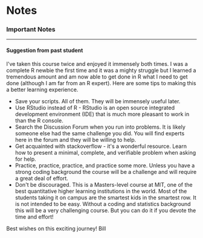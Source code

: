 # Notes


### Important Notes
---

#### Suggestion from past student
I've taken this course twice and enjoyed it immensely both times. I was a complete R newbie the first time and it was a mighty struggle but I learned a tremendous amount and am now able to get done in R what I need to get done (although I am far from an R expert).
Here are some tips to making this a better learning experience.

* Save your scripts. All of them. They will be immensely useful later.
* Use RStudio instead of R - RStudio is an open source integrated development environment (IDE) that is much more pleasant to work in than the R console.
* Search the Discussion Forum when you run into problems. It is likely someone else had the same challenge you did.
You will find experts here in the forum and they will be willing to help.
* Get acquainted with stackoverflow - it's a wonderful resource.
Learn how to present a minimal, complete, and verifiable problem when asking for help.
* Practice, practice, practice, and practice some more. Unless you have a strong coding background the course will be a challenge and will require a great deal of effort.
* Don't be discouraged. This is a Masters-level course at MIT, one of the best quantitative higher learning institutions in the world. Most of the students taking it on campus are the smartest kids in the smartest row. It is not intended to be easy. Without a coding and statistics background this will be a very challenging course.
But you can do it if you devote the time and effort!

Best wishes on this exciting journey!
Bill
